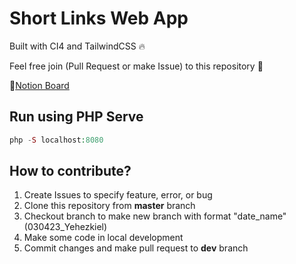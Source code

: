 # Short Links Web App

Built with CI4 and TailwindCSS 🔥

Feel free join (Pull Request or make Issue) to this repository 🤗

🔗[Notion Board](https://yehezkielermanto.notion.site/dac17c85c50c4cc7a9bb42a8372138a1?v=00a2f4f0bcdf4429aa51063472318328)

## Run using PHP Serve
```php 
php -S localhost:8080
```

## How to contribute?
1. Create Issues to specify feature, error, or bug
2. Clone this repository from **master** branch
3. Checkout branch to make new branch with format "date_name" (030423_Yehezkiel)
4. Make some code in local development
5. Commit changes and make pull request to **dev** branch
